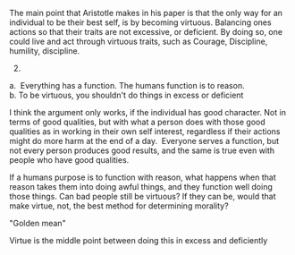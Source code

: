 


  
The main point that Aristotle makes in his paper is that the only way for an individual to be their best self, is by becoming virtuous. Balancing ones actions so that their traits are not excessive, or deficient. By doing so, one could live and act through virtuous traits, such as Courage, Discipline, humility, discipline.

2.  
a.  Everything has a function. The humans function is to reason.   
b. To be virtuous, you shouldn't do things in excess or deficient

I think the argument only works, if the individual has good character. Not in terms of good qualities, but with what a person does with those good qualities as in working in their own self interest, regardless if their actions might do more harm at the end of a day.  Everyone serves a function, but not every person produces good results, and the same is true even with people who have good qualities.

If a humans purpose is to function with reason, what happens when that reason takes them into doing awful things, and they function well doing those things. Can bad people still be virtuous? If they can be, would that make virtue, not, the best method for determining morality?

  
"Golden mean"

Virtue is the middle point between doing this in excess and deficiently